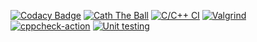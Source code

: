 [![Codacy Badge](https://app.codacy.com/project/badge/Grade/a3aa0fec792545378300fc0b7ab93bce)](https://www.codacy.com/gh/SHA160/STEPin_MiniProject_CatchTheBall/dashboard?utm_source=github.com&amp;utm_medium=referral&amp;utm_content=SHA160/STEPin_MiniProject_CatchTheBall&amp;utm_campaign=Badge_Grade)
[![Cath The Ball](https://github.com/SHA160/STEPin_MiniProject_CatchTheBall/actions/workflows/main.yml/badge.svg?branch=master)](https://github.com/SHA160/STEPin_MiniProject_CatchTheBall/actions/workflows/main.yml)
[![C/C++ CI](https://github.com/SHA160/STEPin_MiniProject_CatchTheBall/actions/workflows/c-cpp.yml/badge.svg)](https://github.com/SHA160/STEPin_MiniProject_CatchTheBall/actions/workflows/c-cpp.yml)
[![Valgrind](https://github.com/SHA160/STEPin_MiniProject_CatchTheBall/actions/workflows/Valgrind.yml/badge.svg)](https://github.com/SHA160/STEPin_MiniProject_CatchTheBall/actions/workflows/Valgrind.yml)
[![cppcheck-action](https://github.com/SHA160/STEPin_MiniProject_CatchTheBall/actions/workflows/cppcheck.yml/badge.svg)](https://github.com/SHA160/STEPin_MiniProject_CatchTheBall/actions/workflows/cppcheck.yml)
[![Unit testing](https://github.com/SHA160/STEPin_MiniProject_CatchTheBall/actions/workflows/unit-test.yml/badge.svg)](https://github.com/SHA160/STEPin_MiniProject_CatchTheBall/actions/workflows/unit-test.yml)
